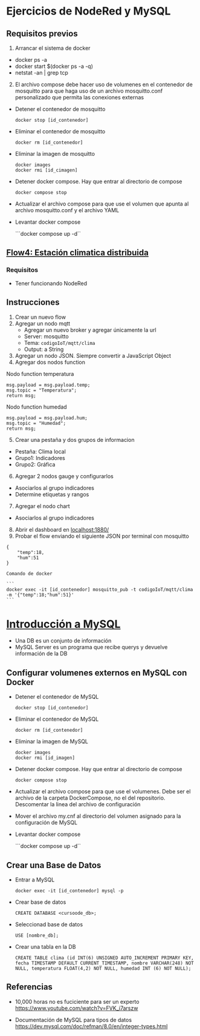 # Ejercicios de NodeRed y MySQL

## Requisitos previos

1. Arrancar el sistema de docker
- docker ps -a
- docker start $(docker ps -a -q)
- netstat -an | grep tcp
2. El archivo compose debe hacer uso de volumenes en el contenedor de mosquitto para que haga uso de un archivo mosquitto.conf personalizado que permita las conexiones externas

- Detener el contenedor de mosquitto

	```docker stop [id_contenedor]```
	
- Eliminar el contenedor de mosquitto

	```docker rm [id_contenedor]```
	
- Eliminar la imagen de mosquitto

	```
	docker images
	docker rmi [id_cimagen]
	```
- Detener docker compose. Hay que entrar al directorio de compose

	```docker compose stop```
	

- Actualizar el archivo compose para que use el volumen que apunta al archivo mosquitto.conf y el archivo YAML

- Levantar docker compose

	```docker compose up -d``

## [Flow4: Estación climatica distribuida](https://edu.codigoiot.com/mod/lesson/view.php?id=3899)

### Requisitos

- Tener funcionando NodeRed

## Instrucciones

1. Crear un nuevo flow
2. Agregar un nodo mqtt
	- Agregar un nuevo broker y agregar únicamente la url
	- Server: mosquitto
	- Tema: ```codigoIoT/mqtt/clima```
	- Output: a String
3. Agregar un nodo JSON. Siempre convertir a JavaScript Object
4. Agregar dos nodos function

Nodo function temperatura

```
msg.payload = msg.payload.temp;
msg.topic = "Temperatura";
return msg;
```

Nodo function humedad

```
msg.payload = msg.payload.hum;
msg.topic = "Humedad";
return msg;
```

5. Crear una pestaña y dos grupos de informacion
- Pestaña: Clima local
- Grupo1: Indicadores
- Grupo2: Gráfica
6. Agregar 2 nodos gauge y configurarlos
- Asociarlos al grupo indicadores
- Determine etiquetas y rangos
7. Agregar el nodo chart
- Asociarlos al grupo indicadores
8. Abrir el dashboard en [localhost:1880/](http://localhost:1880/)
9. Probar el flow enviando el siguiente JSON por terminal con mosquitto

```
{
	"temp":18,
	"hum":51
}
```

	Comando de docker

	```
	docker exec -it [id_contenedor] mosquitto_pub -t codigoIoT/mqtt/clima -m '{"temp":18;"hum":51}'
	```
	
# [Introducción a MySQL](https://edu.codigoiot.com/course/view.php?id=1001)

- Una DB es un conjunto de información
- MySQL Server es un programa que recibe querys y devuelve información de la DB

## Configurar volumenes externos en MySQL con Docker

- Detener el contenedor de MySQL

	```docker stop [id_contenedor]```
	
- Eliminar el contenedor de MySQL

	```docker rm [id_contenedor]```
	
- Eliminar la imagen de MySQL

	```
	docker images
	docker rmi [id_imagen]
	```
- Detener docker compose. Hay que entrar al directorio de compose

	```docker compose stop```
	

- Actualizar el archivo compose para que use el volumenes. Debe ser el archivo de la carpeta DockerCompose, no el del repositorio. Descomentar la linea del archivo de configuración

- Mover el archivo my.cnf al directorio del volumen asignado para la configuración de MySQL

- Levantar docker compose

	```docker compose up -d``

## Crear una Base de Datos

- Entrar a MySQL

	```
	docker exec -it [id_contenedor] mysql -p
	```

- Crear base de datos

	```
	CREATE DATABASE <cursoode_db>;
	```

- Seleccionad base de datos

	```
	USE [nombre_db];
	```
	
- Crear una tabla en la DB

	```
	CREATE TABLE clima (id INT(6) UNSIGNED AUTO_INCREMENT PRIMARY KEY, fecha TIMESTAMP DEFAULT CURRENT_TIMESTAMP, nombre VARCHAR(248) NOT NULL, temperatura FLOAT(4,2) NOT NULL, humedad INT (6) NOT NULL);
	```

## Referencias

- 10,000 horas no es fuciciente para ser un experto https://www.youtube.com/watch?v=FVK_i7arszw

- Documentación de MySQL para tipos de datos https://dev.mysql.com/doc/refman/8.0/en/integer-types.html






